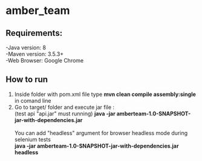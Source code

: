 # amber_team
## Requirements:<br>
-Java version: 8<br>
-Maven version: 3.5.3+<br>
-Web Browser: Google Chrome<br>

## How to run<br>
1. Inside folder with pom.xml file type **mvn clean compile assembly:single** in comand line<br>
2. Go to target/ folder and execute jar file : <br> (test api "api.jar" must running)
**java -jar amberteam-1.0-SNAPSHOT-jar-with-dependencies.jar**<br>
 <br>You can add "headless" argument for browser headless mode during selenium tests<br>
 **java -jar amberteam-1.0-SNAPSHOT-jar-with-dependencies.jar headless**

